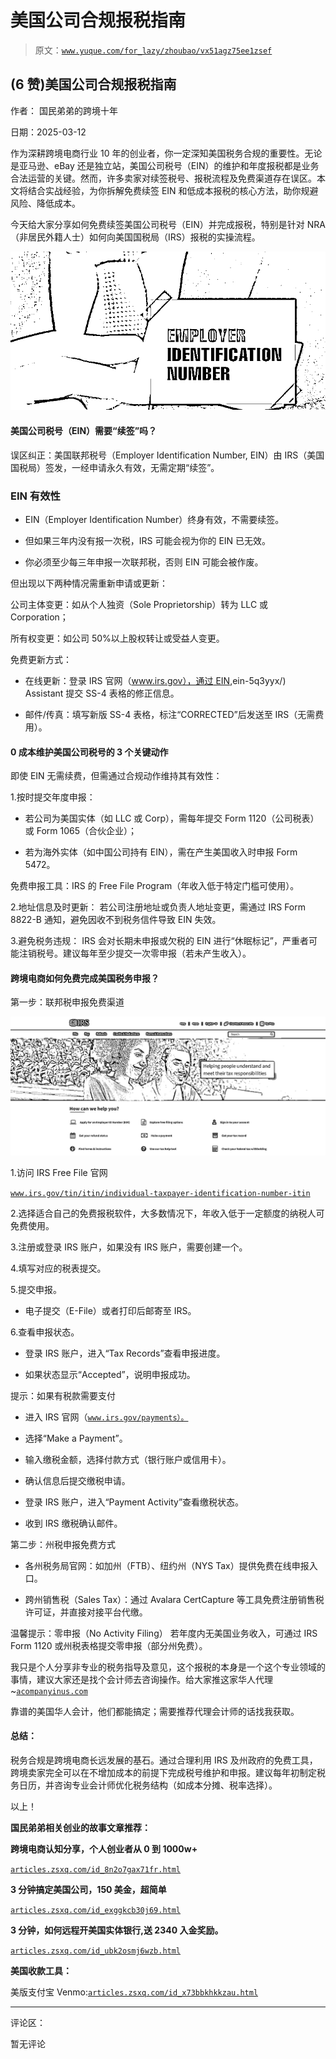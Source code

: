 # 美国公司合规报税指南

> 原文：[`www.yuque.com/for_lazy/zhoubao/vx51agz75ee1zsef`](https://www.yuque.com/for_lazy/zhoubao/vx51agz75ee1zsef)

## (6 赞)美国公司合规报税指南

作者： 国民弟弟的跨境十年

日期：2025-03-12

作为深耕跨境电商行业 10 年的创业者，你一定深知美国税务合规的重要性。无论是亚马逊、eBay 还是独立站，美国公司税号（EIN）的维护和年度报税都是业务合法运营的关键。然而，许多卖家对续签税号、报税流程及免费渠道存在误区。本文将结合实战经验，为你拆解免费续签 EIN 和低成本报税的核心方法，助你规避风险、降低成本。

今天给大家分享如何免费续签美国公司税号（EIN）并完成报税，特别是针对 NRA（非居民外籍人士）如何向美国国税局（IRS）报税的实操流程。

![](img/465b5d3d4f86b27b441bf1f95062fa2c.png "None")

#### 美国公司税号（EIN）需要“续签”吗？

误区纠正：美国联邦税号（Employer Identification Number,
EIN）由 IRS（美国国税局）签发，一经申请永久有效，无需定期“续签”。

### EIN 有效性

*   EIN（Employer Identification Number）终身有效，不需要续签。

*   但如果三年内没有报一次税，IRS 可能会视为你的 EIN 已无效。

*   你必须至少每三年申报一次联邦税，否则 EIN 可能会被作废。

但出现以下两种情况需重新申请或更新：

公司主体变更：如从个人独资（Sole Proprietorship）转为 LLC 或 Corporation；

所有权变更：如公司 50%以上股权转让或受益人变更。

免费更新方式：

*   在线更新：登录 IRS 官网（[www.irs.gov），通过 EIN](http://www.irs.xn--gov),ein-5q3yyx/) Assistant 提交 SS-4 表格的修正信息。

*   邮件/传真：填写新版 SS-4 表格，标注“CORRECTED”后发送至 IRS（无需费用）。

#### 0 成本维护美国公司税号的 3 个关键动作

即使 EIN 无需续费，但需通过合规动作维持其有效性：

1.按时提交年度申报：

*   若公司为美国实体（如 LLC 或 Corp），需每年提交 Form 1120（公司税表）或 Form 1065（合伙企业）；

*   若为海外实体（如中国公司持有 EIN），需在产生美国收入时申报 Form 5472。

免费申报工具：IRS 的 Free File Program（年收入低于特定门槛可使用）。

2.地址信息及时更新：  若公司注册地址或负责人地址变更，需通过 IRS Form 8822-B 通知，避免因收不到税务信件导致 EIN 失效。

3.避免税务违规：  IRS 会对长期未申报或欠税的 EIN 进行“休眠标记”，严重者可能注销税号。建议每年至少提交一次零申报（若未产生收入）。

#### 跨境电商如何免费完成美国税务申报？

第一步：联邦税申报免费渠道

![](img/27cd702d8e5d7ed319e8bc76bf9982b2.png "None")

1.访问 IRS Free File 官网

[`www.irs.gov/tin/itin/individual-taxpayer-identification-number-itin`](https://www.irs.gov/tin/itin/individual-taxpayer-identification-number-itin)

2.选择适合自己的免费报税软件，大多数情况下，年收入低于一定额度的纳税人可免费使用。

3.注册或登录 IRS 账户，如果没有 IRS 账户，需要创建一个。

4.填写对应的税表提交。

5.提交申报。

*   电子提交（E-File）或者打印后邮寄至 IRS。

6.查看申报状态。

*   登录 IRS 账户，进入“Tax Records”查看申报进度。

*   如果状态显示“Accepted”，说明申报成功。

提示：如果有税款需要支付

*   进入 IRS 官网（[`www.irs.gov/payments）。`](https://www.irs.gov/payments）。)

*   选择“Make a Payment”。

*   输入缴税金额，选择付款方式（银行账户或信用卡）。

*   确认信息后提交缴税申请。

*   登录 IRS 账户，进入“Payment Activity”查看缴税状态。

*   收到 IRS 缴税确认邮件。

第二步：州税申报免费方式

*   各州税务局官网：如加州（FTB）、纽约州（NYS Tax）提供免费在线申报入口。

*   跨州销售税（Sales Tax）：通过 Avalara CertCapture 等工具免费注册销售税许可证，并直接对接平台代缴。

温馨提示：零申报（No Activity Filing）  若年度内无美国业务收入，可通过 IRS Form 1120 或州税表格提交零申报（部分州免费）。

我只是个人分享非专业的税务指导及意见，这个报税的本身是一个这个专业领域的事情，建议大家还是找个会计师去咨询操作。给大家推这家华人代理~[`acompanyinus.com`](https://acompanyinus.com)

靠谱的美国华人会计，他们都能搞定；需要推荐代理会计师的话找我获取。

#### 总结：

税务合规是跨境电商长远发展的基石。通过合理利用 IRS 及州政府的免费工具，跨境卖家完全可以在不增加成本的前提下完成税号维护和申报。建议每年初制定税务日历，并咨询专业会计师优化税务结构（如成本分摊、税率选择）。

以上！

**国民弟弟相关创业的故事文章推荐：**

**跨境电商认知分享，个人创业者从 0 到 1000w+**

[`articles.zsxq.com/id_8n2o7gax71fr.html`](https://articles.zsxq.com/id_8n2o7gax71fr.html)

**3 分钟搞定美国公司，150 美金，超简单**

[`articles.zsxq.com/id_exggkcb30j69.html`](https://articles.zsxq.com/id_exggkcb30j69.html)

**3 分钟，如何远程开美国实体银行,送 2340 入金奖励。**

[`articles.zsxq.com/id_ubk2osmj6wzb.html`](https://articles.zsxq.com/id_ubk2osmj6wzb.html)

**美国收款工具：**

美版支付宝 Venmo:[`articles.zsxq.com/id_x73bbkhkkzau.html`](https://articles.zsxq.com/id_x73bbkhkkzau.html)

* * *

评论区：

暂无评论